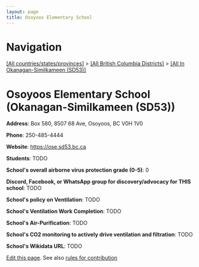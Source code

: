 ```yaml
---
layout: page
title: Osoyoos Elementary School
---
```

# Navigation

[[All countries/states/provinces]](../../..) > [[All British Columbia Districts]](../..) > [[All In Okanagan-Similkameen (SD53)]](..)

# Osoyoos Elementary School (Okanagan-Similkameen (SD53))

**Address**: Box 580, 8507 68 Ave, Osoyoos, BC V0H 1V0

**Phone**: 250-485-4444

**Website**: <https://ose.sd53.bc.ca>

**Students**: TODO

**School's overall airborne virus protection grade (0-5)**: 0

**Discord, Facebook, or WhatsApp group for discovery/advocacy for THIS school**: TODO

**School's policy on Ventilation**: TODO

**School's Ventilation Work Completion**: TODO

**School's Air-Purification**: TODO

**School's CO2 monitoring to actively drive ventilation and filtration**: TODO

**School's Wikidata URL**: TODO


[Edit this page](https://github.com/ventilate-schools/BC/edit/main/./Okanagan-Similkameen_(SD53)/Osoyoos_Elementary_School.md). See also [rules for contribution](../../../contribution-rules/)